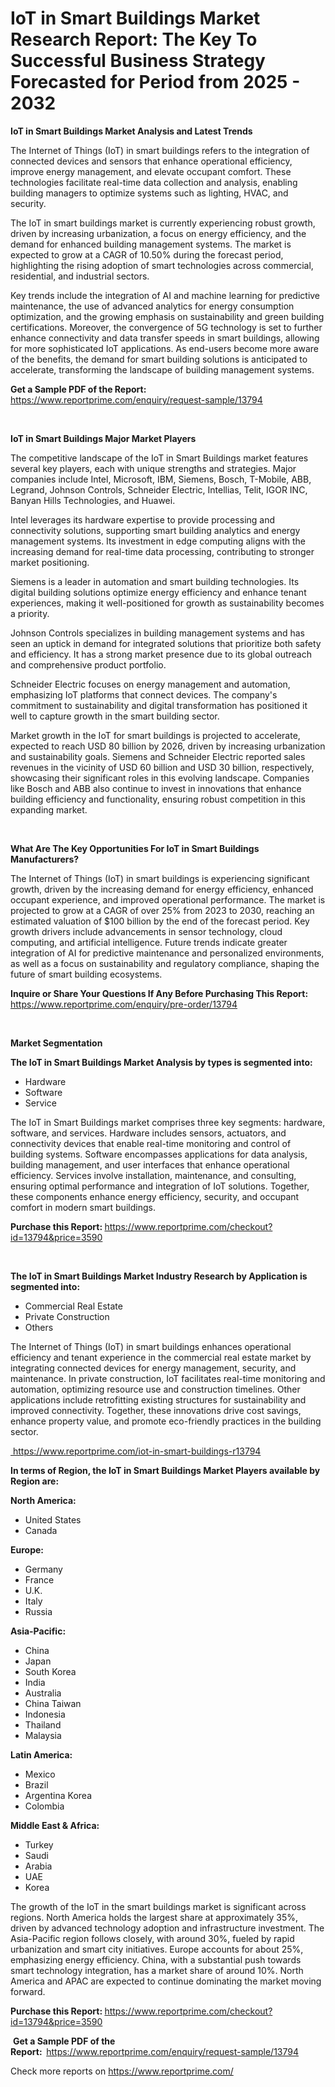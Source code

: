 <p><h1>IoT in Smart Buildings Market Research Report: The Key To Successful Business Strategy Forecasted for Period from 2025 - 2032</h1></p><p><strong>IoT in Smart Buildings Market Analysis and Latest Trends</strong></p>
<p><p>The Internet of Things (IoT) in smart buildings refers to the integration of connected devices and sensors that enhance operational efficiency, improve energy management, and elevate occupant comfort. These technologies facilitate real-time data collection and analysis, enabling building managers to optimize systems such as lighting, HVAC, and security. </p><p>The IoT in smart buildings market is currently experiencing robust growth, driven by increasing urbanization, a focus on energy efficiency, and the demand for enhanced building management systems. The market is expected to grow at a CAGR of 10.50% during the forecast period, highlighting the rising adoption of smart technologies across commercial, residential, and industrial sectors. </p><p>Key trends include the integration of AI and machine learning for predictive maintenance, the use of advanced analytics for energy consumption optimization, and the growing emphasis on sustainability and green building certifications. Moreover, the convergence of 5G technology is set to further enhance connectivity and data transfer speeds in smart buildings, allowing for more sophisticated IoT applications. As end-users become more aware of the benefits, the demand for smart building solutions is anticipated to accelerate, transforming the landscape of building management systems.</p></p>
<p><strong>Get a Sample PDF of the Report:&nbsp;</strong> <a href="https://www.reportprime.com/enquiry/request-sample/13794?utm_campaign=3369&utm_medium=2&utm_source=Github&utm_content=ia&utm_term=20032025&utm_id=iot-in-smart-buildings">https://www.reportprime.com/enquiry/request-sample/13794</a></p>
<p>&nbsp;</p>
<p><strong>IoT in Smart Buildings Major Market Players</strong></p>
<p><p>The competitive landscape of the IoT in Smart Buildings market features several key players, each with unique strengths and strategies. Major companies include Intel, Microsoft, IBM, Siemens, Bosch, T-Mobile, ABB, Legrand, Johnson Controls, Schneider Electric, Intellias, Telit, IGOR INC, Banyan Hills Technologies, and Huawei.</p><p>Intel leverages its hardware expertise to provide processing and connectivity solutions, supporting smart building analytics and energy management systems. Its investment in edge computing aligns with the increasing demand for real-time data processing, contributing to stronger market positioning.</p><p>Siemens is a leader in automation and smart building technologies. Its digital building solutions optimize energy efficiency and enhance tenant experiences, making it well-positioned for growth as sustainability becomes a priority. </p><p>Johnson Controls specializes in building management systems and has seen an uptick in demand for integrated solutions that prioritize both safety and efficiency. It has a strong market presence due to its global outreach and comprehensive product portfolio.</p><p>Schneider Electric focuses on energy management and automation, emphasizing IoT platforms that connect devices. The company's commitment to sustainability and digital transformation has positioned it well to capture growth in the smart building sector.</p><p>Market growth in the IoT for smart buildings is projected to accelerate, expected to reach USD 80 billion by 2026, driven by increasing urbanization and sustainability goals. Siemens and Schneider Electric reported sales revenues in the vicinity of USD 60 billion and USD 30 billion, respectively, showcasing their significant roles in this evolving landscape. Companies like Bosch and ABB also continue to invest in innovations that enhance building efficiency and functionality, ensuring robust competition in this expanding market.</p></p>
<p>&nbsp;</p>
<p><strong>What Are The Key Opportunities For IoT in Smart Buildings Manufacturers?</strong></p>
<p><p>The Internet of Things (IoT) in smart buildings is experiencing significant growth, driven by the increasing demand for energy efficiency, enhanced occupant experience, and improved operational performance. The market is projected to grow at a CAGR of over 25% from 2023 to 2030, reaching an estimated valuation of $100 billion by the end of the forecast period. Key growth drivers include advancements in sensor technology, cloud computing, and artificial intelligence. Future trends indicate greater integration of AI for predictive maintenance and personalized environments, as well as a focus on sustainability and regulatory compliance, shaping the future of smart building ecosystems.</p></p>
<p><strong>Inquire or Share Your Questions If Any Before Purchasing This Report:</strong> <a href="https://www.reportprime.com/enquiry/pre-order/13794?utm_campaign=3369&utm_medium=2&utm_source=Github&utm_content=ia&utm_term=20032025&utm_id=iot-in-smart-buildings">https://www.reportprime.com/enquiry/pre-order/13794</a></p>
<p>&nbsp;</p>
<p><strong>Market Segmentation</strong></p>
<p><strong>The IoT in Smart Buildings Market Analysis by types is segmented into:</strong></p>
<p><ul><li>Hardware</li><li>Software</li><li>Service</li></ul></p>
<p><p>The IoT in Smart Buildings market comprises three key segments: hardware, software, and services. Hardware includes sensors, actuators, and connectivity devices that enable real-time monitoring and control of building systems. Software encompasses applications for data analysis, building management, and user interfaces that enhance operational efficiency. Services involve installation, maintenance, and consulting, ensuring optimal performance and integration of IoT solutions. Together, these components enhance energy efficiency, security, and occupant comfort in modern smart buildings.</p></p>
<p><strong>Purchase this Report:&nbsp;</strong><a href="https://www.reportprime.com/checkout?id=13794&price=3590&utm_campaign=3369&utm_medium=2&utm_source=Github&utm_content=ia&utm_term=20032025&utm_id=iot-in-smart-buildings">https://www.reportprime.com/checkout?id=13794&price=3590</a></p>
<p>&nbsp;</p>
<p><strong>The IoT in Smart Buildings Market Industry Research by Application is segmented into:</strong></p>
<p><ul><li>Commercial Real Estate</li><li>Private Construction</li><li>Others</li></ul></p>
<p><p>The Internet of Things (IoT) in smart buildings enhances operational efficiency and tenant experience in the commercial real estate market by integrating connected devices for energy management, security, and maintenance. In private construction, IoT facilitates real-time monitoring and automation, optimizing resource use and construction timelines. Other applications include retrofitting existing structures for sustainability and improved connectivity. Together, these innovations drive cost savings, enhance property value, and promote eco-friendly practices in the building sector.</p></p>
<p><a href="https://www.reportprime.com/iot-in-smart-buildings-r13794?utm_campaign=3369&utm_medium=2&utm_source=Github&utm_content=ia&utm_term=20032025&utm_id=iot-in-smart-buildings">&nbsp;https://www.reportprime.com/iot-in-smart-buildings-r13794</a></p>
<p><strong>In terms of Region, the IoT in Smart Buildings Market Players available by Region are:</strong></p>
<p>
    <p> <strong> North America: </strong>
        <ul>
            <li>United States</li>
            <li>Canada</li>
        </ul>
        </p> 
    <p> <strong> Europe: </strong>
        <ul>
            <li>Germany</li>
            <li>France</li>
            <li>U.K.</li>
            <li>Italy</li>
            <li>Russia</li>
        </ul>
        </p> 
    <p> <strong> Asia-Pacific: </strong>
        <ul>
            <li>China</li>
            <li>Japan</li>
            <li>South Korea</li>
            <li>India</li>
            <li>Australia</li>
            <li>China Taiwan</li>
            <li>Indonesia</li>
            <li>Thailand</li>
            <li>Malaysia</li>
        </ul>
        </p> 
    <p> <strong> Latin America: </strong>
        <ul>
            <li>Mexico</li>
            <li>Brazil</li>
            <li>Argentina Korea</li>
            <li>Colombia</li>
        </ul>
        </p> 
    <p> <strong> Middle East & Africa: </strong>
        <ul>
            <li>Turkey</li>
            <li>Saudi</li>
            <li>Arabia</li>
            <li>UAE</li>
            <li>Korea</li>
        </ul>
    </p>
    </p>
<p><p>The growth of the IoT in the smart buildings market is significant across regions. North America holds the largest share at approximately 35%, driven by advanced technology adoption and infrastructure investment. The Asia-Pacific region follows closely, with around 30%, fueled by rapid urbanization and smart city initiatives. Europe accounts for about 25%, emphasizing energy efficiency. China, with a substantial push towards smart technology integration, has a market share of around 10%. North America and APAC are expected to continue dominating the market moving forward.</p></p>
<p><strong>Purchase this Report: </strong><a href="https://www.reportprime.com/checkout?id=13794&price=3590&utm_campaign=3369&utm_medium=2&utm_source=Github&utm_content=ia&utm_term=20032025&utm_id=iot-in-smart-buildings">https://www.reportprime.com/checkout?id=13794&price=3590</a></p>
<p>&nbsp;<strong>Get a Sample PDF of the Report:&nbsp;&nbsp;</strong><a href="https://www.reportprime.com/enquiry/request-sample/13794?utm_campaign=3369&utm_medium=2&utm_source=Github&utm_content=ia&utm_term=20032025&utm_id=iot-in-smart-buildings">https://www.reportprime.com/enquiry/request-sample/13794</a></p>
<p><strong></strong></p>
<p>Check more reports on <a href="https://www.reportprime.com/?utm_campaign=3369&utm_medium=2&utm_source=Github&utm_content=ia&utm_term=20032025&utm_id=iot-in-smart-buildings">https://www.reportprime.com/</a></p>